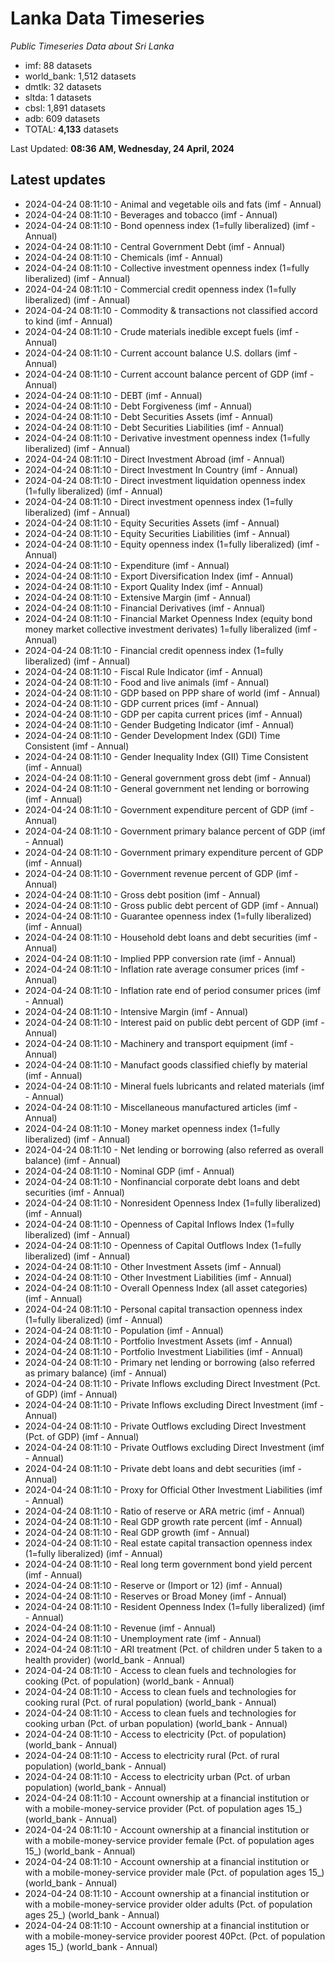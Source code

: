 # Lanka Data Timeseries
*Public Timeseries Data about Sri Lanka*

* imf: 88 datasets
* world_bank: 1,512 datasets
* dmtlk: 32 datasets
* sltda: 1 datasets
* cbsl: 1,891 datasets
* adb: 609 datasets
* TOTAL: **4,133** datasets

Last Updated: **08:36 AM, Wednesday, 24 April, 2024**

## Latest updates

* 2024-04-24 08:11:10 - Animal and vegetable oils and fats (imf - Annual)
* 2024-04-24 08:11:10 - Beverages and tobacco (imf - Annual)
* 2024-04-24 08:11:10 - Bond openness index (1=fully liberalized) (imf - Annual)
* 2024-04-24 08:11:10 - Central Government Debt (imf - Annual)
* 2024-04-24 08:11:10 - Chemicals (imf - Annual)
* 2024-04-24 08:11:10 - Collective investment openness index (1=fully liberalized) (imf - Annual)
* 2024-04-24 08:11:10 - Commercial credit openness index (1=fully liberalized) (imf - Annual)
* 2024-04-24 08:11:10 - Commodity & transactions not classified accord to kind (imf - Annual)
* 2024-04-24 08:11:10 - Crude materials inedible except fuels (imf - Annual)
* 2024-04-24 08:11:10 - Current account balance U.S. dollars (imf - Annual)
* 2024-04-24 08:11:10 - Current account balance percent of GDP (imf - Annual)
* 2024-04-24 08:11:10 - DEBT (imf - Annual)
* 2024-04-24 08:11:10 - Debt Forgiveness (imf - Annual)
* 2024-04-24 08:11:10 - Debt Securities Assets (imf - Annual)
* 2024-04-24 08:11:10 - Debt Securities Liabilities (imf - Annual)
* 2024-04-24 08:11:10 - Derivative investment openness index (1=fully liberalized) (imf - Annual)
* 2024-04-24 08:11:10 - Direct Investment Abroad (imf - Annual)
* 2024-04-24 08:11:10 - Direct Investment In Country (imf - Annual)
* 2024-04-24 08:11:10 - Direct investment liquidation openness index (1=fully liberalized) (imf - Annual)
* 2024-04-24 08:11:10 - Direct investment openness index (1=fully liberalized) (imf - Annual)
* 2024-04-24 08:11:10 - Equity Securities Assets (imf - Annual)
* 2024-04-24 08:11:10 - Equity Securities Liabilities (imf - Annual)
* 2024-04-24 08:11:10 - Equity openness index (1=fully liberalized) (imf - Annual)
* 2024-04-24 08:11:10 - Expenditure (imf - Annual)
* 2024-04-24 08:11:10 - Export Diversification Index (imf - Annual)
* 2024-04-24 08:11:10 - Export Quality Index (imf - Annual)
* 2024-04-24 08:11:10 - Extensive Margin (imf - Annual)
* 2024-04-24 08:11:10 - Financial Derivatives (imf - Annual)
* 2024-04-24 08:11:10 - Financial Market Openness Index (equity bond money market collective investment derivates) 1=fully liberalized (imf - Annual)
* 2024-04-24 08:11:10 - Financial credit openness index (1=fully liberalized) (imf - Annual)
* 2024-04-24 08:11:10 - Fiscal Rule Indicator (imf - Annual)
* 2024-04-24 08:11:10 - Food and live animals (imf - Annual)
* 2024-04-24 08:11:10 - GDP based on PPP share of world (imf - Annual)
* 2024-04-24 08:11:10 - GDP current prices (imf - Annual)
* 2024-04-24 08:11:10 - GDP per capita current prices (imf - Annual)
* 2024-04-24 08:11:10 - Gender Budgeting Indicator (imf - Annual)
* 2024-04-24 08:11:10 - Gender Development Index (GDI) Time Consistent (imf - Annual)
* 2024-04-24 08:11:10 - Gender Inequality Index (GII) Time Consistent (imf - Annual)
* 2024-04-24 08:11:10 - General government gross debt (imf - Annual)
* 2024-04-24 08:11:10 - General government net lending or borrowing (imf - Annual)
* 2024-04-24 08:11:10 - Government expenditure percent of GDP (imf - Annual)
* 2024-04-24 08:11:10 - Government primary balance percent of GDP (imf - Annual)
* 2024-04-24 08:11:10 - Government primary expenditure percent of GDP (imf - Annual)
* 2024-04-24 08:11:10 - Government revenue percent of GDP (imf - Annual)
* 2024-04-24 08:11:10 - Gross debt position (imf - Annual)
* 2024-04-24 08:11:10 - Gross public debt percent of GDP (imf - Annual)
* 2024-04-24 08:11:10 - Guarantee openness index (1=fully liberalized) (imf - Annual)
* 2024-04-24 08:11:10 - Household debt loans and debt securities (imf - Annual)
* 2024-04-24 08:11:10 - Implied PPP conversion rate (imf - Annual)
* 2024-04-24 08:11:10 - Inflation rate average consumer prices (imf - Annual)
* 2024-04-24 08:11:10 - Inflation rate end of period consumer prices (imf - Annual)
* 2024-04-24 08:11:10 - Intensive Margin (imf - Annual)
* 2024-04-24 08:11:10 - Interest paid on public debt percent of GDP (imf - Annual)
* 2024-04-24 08:11:10 - Machinery and transport equipment (imf - Annual)
* 2024-04-24 08:11:10 - Manufact goods classified chiefly by material (imf - Annual)
* 2024-04-24 08:11:10 - Mineral fuels lubricants and related materials (imf - Annual)
* 2024-04-24 08:11:10 - Miscellaneous manufactured articles (imf - Annual)
* 2024-04-24 08:11:10 - Money market openness index (1=fully liberalized) (imf - Annual)
* 2024-04-24 08:11:10 - Net lending or borrowing (also referred as overall balance) (imf - Annual)
* 2024-04-24 08:11:10 - Nominal GDP (imf - Annual)
* 2024-04-24 08:11:10 - Nonfinancial corporate debt loans and debt securities (imf - Annual)
* 2024-04-24 08:11:10 - Nonresident Openness Index (1=fully liberalized) (imf - Annual)
* 2024-04-24 08:11:10 - Openness of Capital Inflows Index (1=fully liberalized) (imf - Annual)
* 2024-04-24 08:11:10 - Openness of Capital Outflows Index (1=fully liberalized) (imf - Annual)
* 2024-04-24 08:11:10 - Other Investment Assets (imf - Annual)
* 2024-04-24 08:11:10 - Other Investment Liabilities (imf - Annual)
* 2024-04-24 08:11:10 - Overall Openness Index (all asset categories) (imf - Annual)
* 2024-04-24 08:11:10 - Personal capital transaction openness index (1=fully liberalized) (imf - Annual)
* 2024-04-24 08:11:10 - Population (imf - Annual)
* 2024-04-24 08:11:10 - Portfolio Investment Assets (imf - Annual)
* 2024-04-24 08:11:10 - Portfolio Investment Liabilities (imf - Annual)
* 2024-04-24 08:11:10 - Primary net lending or borrowing (also referred as primary balance) (imf - Annual)
* 2024-04-24 08:11:10 - Private Inflows excluding Direct Investment (Pct. of GDP) (imf - Annual)
* 2024-04-24 08:11:10 - Private Inflows excluding Direct Investment (imf - Annual)
* 2024-04-24 08:11:10 - Private Outflows excluding Direct Investment (Pct. of GDP) (imf - Annual)
* 2024-04-24 08:11:10 - Private Outflows excluding Direct Investment (imf - Annual)
* 2024-04-24 08:11:10 - Private debt loans and debt securities (imf - Annual)
* 2024-04-24 08:11:10 - Proxy for Official Other Investment Liabilities (imf - Annual)
* 2024-04-24 08:11:10 - Ratio of reserve or ARA metric (imf - Annual)
* 2024-04-24 08:11:10 - Real GDP growth rate percent (imf - Annual)
* 2024-04-24 08:11:10 - Real GDP growth (imf - Annual)
* 2024-04-24 08:11:10 - Real estate capital transaction openness index (1=fully liberalized) (imf - Annual)
* 2024-04-24 08:11:10 - Real long term government bond yield percent (imf - Annual)
* 2024-04-24 08:11:10 - Reserve or (Import or 12) (imf - Annual)
* 2024-04-24 08:11:10 - Reserves or Broad Money (imf - Annual)
* 2024-04-24 08:11:10 - Resident Openness Index (1=fully liberalized) (imf - Annual)
* 2024-04-24 08:11:10 - Revenue (imf - Annual)
* 2024-04-24 08:11:10 - Unemployment rate (imf - Annual)
* 2024-04-24 08:11:10 - ARI treatment (Pct. of children under 5 taken to a health provider) (world_bank - Annual)
* 2024-04-24 08:11:10 - Access to clean fuels and technologies for cooking (Pct. of population) (world_bank - Annual)
* 2024-04-24 08:11:10 - Access to clean fuels and technologies for cooking rural (Pct. of rural population) (world_bank - Annual)
* 2024-04-24 08:11:10 - Access to clean fuels and technologies for cooking urban (Pct. of urban population) (world_bank - Annual)
* 2024-04-24 08:11:10 - Access to electricity (Pct. of population) (world_bank - Annual)
* 2024-04-24 08:11:10 - Access to electricity rural (Pct. of rural population) (world_bank - Annual)
* 2024-04-24 08:11:10 - Access to electricity urban (Pct. of urban population) (world_bank - Annual)
* 2024-04-24 08:11:10 - Account ownership at a financial institution or with a mobile-money-service provider (Pct. of population ages 15_) (world_bank - Annual)
* 2024-04-24 08:11:10 - Account ownership at a financial institution or with a mobile-money-service provider female (Pct. of population ages 15_) (world_bank - Annual)
* 2024-04-24 08:11:10 - Account ownership at a financial institution or with a mobile-money-service provider male (Pct. of population ages 15_) (world_bank - Annual)
* 2024-04-24 08:11:10 - Account ownership at a financial institution or with a mobile-money-service provider older adults (Pct. of population ages 25_) (world_bank - Annual)
* 2024-04-24 08:11:10 - Account ownership at a financial institution or with a mobile-money-service provider poorest 40Pct. (Pct. of population ages 15_) (world_bank - Annual)